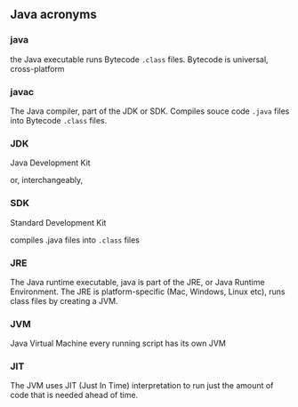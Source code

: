 ## Java acronyms

### java
the Java executable
runs Bytecode `.class` files. 
Bytecode is universal, cross-platform

### javac
The Java compiler, part of the JDK or SDK. Compiles souce code `.java` files into Bytecode `.class` files.

### JDK
Java Development Kit

or, interchangeably,

### SDK
Standard Development Kit

compiles .java files into `.class` files

### JRE
The Java runtime executable, java
is part of the JRE, or Java Runtime Environment. 
The JRE is platform-specific (Mac, Windows, Linux etc), 
runs class files by creating a JVM.

### JVM
Java Virtual Machine
every running script has its own JVM

### JIT
The JVM uses JIT (Just In Time) interpretation 
to run just the amount of code that is needed ahead of time.
